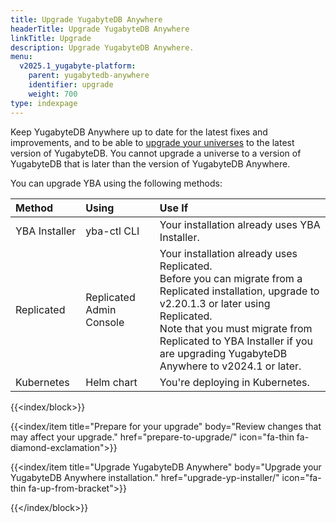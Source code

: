 ```yaml
---
title: Upgrade YugabyteDB Anywhere
headerTitle: Upgrade YugabyteDB Anywhere
linkTitle: Upgrade
description: Upgrade YugabyteDB Anywhere.
menu:
  v2025.1_yugabyte-platform:
    parent: yugabytedb-anywhere
    identifier: upgrade
    weight: 700
type: indexpage
---
```


Keep YugabyteDB Anywhere up to date for the latest fixes and improvements, and to be able to [upgrade your universes](../manage-deployments/upgrade-software/) to the latest version of YugabyteDB. You cannot upgrade a universe to a version of YugabyteDB that is later than the version of YugabyteDB Anywhere.

You can upgrade YBA using the following methods:

| Method | Using | Use If |
| :--- | :--- | :--- |
| YBA&nbsp;Installer | yba-ctl CLI | Your installation already uses YBA Installer. |
| Replicated | Replicated Admin Console | Your installation already uses Replicated.<br>Before you can migrate from a Replicated installation, upgrade to v2.20.1.3 or later using Replicated.<br> Note that you must migrate from Replicated to YBA Installer if you are upgrading YugabyteDB Anywhere to v2024.1 or later. |
| Kubernetes | Helm chart | You're deploying in Kubernetes. |

{{<index/block>}}

  {{<index/item
    title="Prepare for your upgrade"
    body="Review changes that may affect your upgrade."
    href="prepare-to-upgrade/"
    icon="fa-thin fa-diamond-exclamation">}}

  {{<index/item
    title="Upgrade YugabyteDB Anywhere"
    body="Upgrade your YugabyteDB Anywhere installation."
    href="upgrade-yp-installer/"
    icon="fa-thin fa-up-from-bracket">}}

{{</index/block>}}
